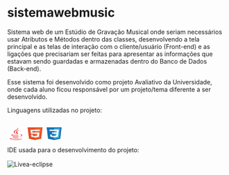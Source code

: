 # sistemawebmusic
Sistema web de um Estúdio de Gravação Musical onde seriam necessários usar Atributos e Métodos dentro das classes, desenvolvendo a tela principal e as telas de interação com o cliente/usuário (Front-end) e as ligações que precisariam ser feitas para apresentar as informações que estavam sendo guardadas e armazenadas dentro do Banco de Dados (Back-end).

Esse sistema foi desenvolvido como projeto Avaliativo da Universidade, onde cada aluno ficou responsável por um projeto/tema diferente a ser desenvolvido.

Linguagens utilizadas no projeto:

<br>

  <img align="center" alt="Livea-Java" height="30" width="40" src="https://raw.githubusercontent.com/devicons/devicon/master/icons/java/java-plain.svg">
  <img align="center" alt="Livea-HTML" height="30" width="40" src="https://raw.githubusercontent.com/devicons/devicon/master/icons/html5/html5-original.svg">
  <img align="center" alt="Livea-CSS" height="30" width="40" src="https://raw.githubusercontent.com/devicons/devicon/master/icons/css3/css3-original.svg">

  <br>

  IDE usada para o desenvolvimento do projeto:

<img align="center" alt="Livea-eclipse" height="30" width="40" src="https://raw.githubusercontent.com/devicons/devicon/master/icons/html5/eclipse-original.svg">

